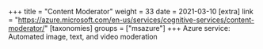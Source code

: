 +++
title = "Content Moderator"
weight = 33
date = 2021-03-10
[extra]
link = "https://azure.microsoft.com/en-us/services/cognitive-services/content-moderator/"
[taxonomies]
groups = ["msazure"]
+++
Azure service: Automated image, text, and video moderation


